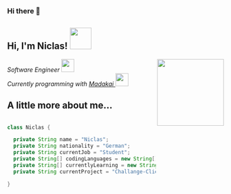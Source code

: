### Hi there 👋

<h2> Hi, I'm Niclas! <img src="https://media.giphy.com/media/mGcNjsfWAjY5AEZNw6/giphy.gif" width="50"></h2>
<img align='right' src="https://media.giphy.com/media/kl5ctZSctCbE4/source.gif" width="155">
<p><em>Software Engineer <img src="https://media.giphy.com/media/fYSnHlufseco8Fh93Z/giphy.gif" width="30"></br>Currently programming with <a href="https://github.com/Madakai">Madakai </a><img src="https://media.giphy.com/media/WUlplcMpOCEmTGBtBW/giphy.gif" width="30"> 
</em></p>

<h2> A little more about me...</h2>

```java

class Niclas {

  private String name = "Niclas";
  private String nationality = "German";
  private String currentJob = "Student";
  private String[] codingLanguages = new String[]{"Kotlin", "Java", "C#"};
  private String[] currentlyLearning = new String[]{"Typescript"};
  private String currentProject = "Challange-Client";

}

```

